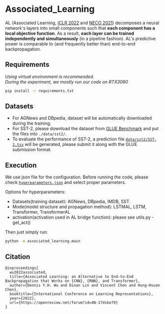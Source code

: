 
# Associated_Learning

AL (Associated Learning, [ICLR 2022](https://in.ncu.edu.tw/~hhchen/academic_works/wu22-associated.pdf) and [NECO 2021](https://github.com/SamYWK/Associated_Learning)) decomposes a neural network's layers into small components such that **each component has a local objective function**.  As a result, **each layer can be trained independently and simultaneously** (in a pipeline fashion).  AL's predictive power is comparable to (and frequently better than) end-to-end backpropagation.

## Requirements

*Using virtual environment is recommended.* <br>
*During the experiment, we mostly run our code on RTX3090*

```bash
pip install -r requirements.txt
```

## Datasets

* For AGNews and DBpedia, dataset will be automatically downloaded during the training.
* For SST-2, please download the dataset from [GLUE Benchmark](https://gluebenchmark.com/tasks) and put the files into `./data/sst2/`.
* To evaluate the performance of SST-2, a prediction file [`data/sst2/SST-2.tsv`](data/sst2/) will be generated, please submit it along with the GLUE submission format.

## Execution

We use json file for the configuration. Before running the code, please check [`hyperparameters.json`](configs/) and select proper parameters.

Options for hyperparameters:

   * Datasets(training dataset): AGNews, DBpedia, IMDB, SST.
   * Mode(model structure and propagation method): LSTMAL, LSTM, Transformer, TransformerAL
   * activation(activation used in AL bridge function): please see utils.py - get_act()

Then just simply run:

```bash
python -m associated_learning.main
```

## Citation

    @inproceedings{
      wu2022associated,
      title={Associated Learning: an Alternative to End-to-End Backpropagation that Works on {CNN}, {RNN}, and Transformer},
      author={Dennis Y.H. Wu and Dinan Lin and Vincent Chen and Hung-Hsuan Chen},
      booktitle={International Conference on Learning Representations},
      year={2022},
      url={https://openreview.net/forum?id=4N-17dske79}
    }
